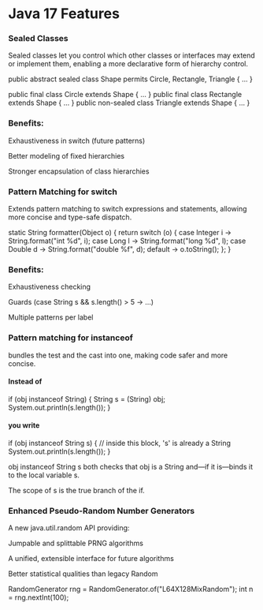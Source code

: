 # Java 17 Features

###  Sealed Classes 
Sealed classes let you control which other classes or interfaces may extend or implement them, enabling a more declarative form of hierarchy control.

public abstract sealed class Shape
    permits Circle, Rectangle, Triangle { ... }

public final class Circle extends Shape { ... }
public final class Rectangle extends Shape { ... }
public non-sealed class Triangle extends Shape { ... }


### Benefits:

Exhaustiveness in switch (future patterns)

Better modeling of fixed hierarchies

Stronger encapsulation of class hierarchies


### Pattern Matching for switch
Extends pattern matching to switch expressions and statements, allowing more concise and type-safe dispatch.

static String formatter(Object o) {
    return switch (o) {
        case Integer i -> String.format("int %d", i);
        case Long l    -> String.format("long %d", l);
        case Double d  -> String.format("double %f", d);
        default        -> o.toString();
    };
}

### Benefits:

Exhaustiveness checking

Guards (case String s && s.length() > 5 -> …)

Multiple patterns per label


### Pattern matching for instanceof 
bundles the test and the cast into one, making code safer and more concise.

#### Instead of
if (obj instanceof String) {
    String s = (String) obj;
    System.out.println(s.length());
}

#### you write
if (obj instanceof String s) {
    // inside this block, 's' is already a String
    System.out.println(s.length());
}

obj instanceof String s both checks that obj is a String and—if it is—binds it to the local variable s.

The scope of s is the true branch of the if.



### Enhanced Pseudo-Random Number Generators 

A new java.util.random API providing:

Jumpable and splittable PRNG algorithms

A unified, extensible interface for future algorithms

Better statistical qualities than legacy Random

RandomGenerator rng = RandomGenerator.of("L64X128MixRandom");
int n = rng.nextInt(100);

